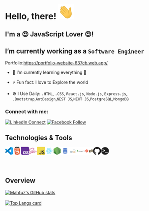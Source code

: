 # Hello, there! <img src="https://raw.githubusercontent.com/Mahfuz60/Mahfuz60/main/wave.gif" width="50px">

## I'm a 😍 JavaScript Lover 😍!
## I’m currently working as a `Software Engineer`
Portfolio:https://portfolio-website-637cb.web.app/
- 🌱 I’m currently learning everything 🤣
<!-- - 🥅 2021 Goals: TypeScript, Next.js, Vue,Redux,React Native -->
- ⚡ Fun fact: I love to Explore the world 


- ⚙️ I Use Daily: `.HTML`, `.CSS`, `React.js`, `Node.js`, `Express.js`, `.Bootstrap`,`AntDesign`,`NEST JS`,`NEXT JS`,`PostgreSQL`,`MongoDB`

### Connect with me:
[![LinkedIn Connect](https://img.shields.io/badge/%20-Follow-black?color=14171A&labelColor=1976d2&logo=linkedin&logoColor=ffffff)](https://www.linkedin.com/in/mahfuzalam60/) 
[![Facebook Follow](https://img.shields.io/badge/%20-Follow-black?color=14171A&labelColor=1976d2&logo=facebook&logoColor=ffffff)](https://www.facebook.com/MAHFUZ.71.BD) 



<!-- - ⚡️ Fun fact: I'm a huge fan of **Anime** -->

## Technologies & Tools

<img Align="left" alt="Visual Studio Code" width="26px" src="https://raw.githubusercontent.com/github/explore/80688e429a7d4ef2fca1e82350fe8e3517d3494d/topics/visual-studio-code/visual-studio-code.png" />
<img Align="left" alt="HTML5" width="26px" src="https://raw.githubusercontent.com/github/explore/80688e429a7d4ef2fca1e82350fe8e3517d3494d/topics/html/html.png" />
<img Align="left" alt="CSS3" width="26px" src="https://raw.githubusercontent.com/github/explore/80688e429a7d4ef2fca1e82350fe8e3517d3494d/topics/css/css.png" />
<img Align="left" alt="Sass" width="26px" src="https://raw.githubusercontent.com/github/explore/80688e429a7d4ef2fca1e82350fe8e3517d3494d/topics/sass/sass.png" />
<img Align="left" alt="JavaScript" width="26px" src="https://raw.githubusercontent.com/github/explore/80688e429a7d4ef2fca1e82350fe8e3517d3494d/topics/javascript/javascript.png" />
<img Align="left" alt="React" width="26px" src="https://raw.githubusercontent.com/github/explore/80688e429a7d4ef2fca1e82350fe8e3517d3494d/topics/react/react.png" />
<img Align="left" alt="Node.js" width="26px" src="https://raw.githubusercontent.com/github/explore/80688e429a7d4ef2fca1e82350fe8e3517d3494d/topics/nodejs/nodejs.png" />
<!-- <img Align="left" alt="Deno" width="26px" src="https://raw.githubusercontent.com/github/explore/361e2821e2dea67711cde99c9c40ed357061cf27/topics/deno/deno.png" /> -->
<img Align="left" alt="SQL" width="26px" src="https://raw.githubusercontent.com/github/explore/80688e429a7d4ef2fca1e82350fe8e3517d3494d/topics/sql/sql.png" />
<img Align="left" alt="MySQL" width="26px" src="https://raw.githubusercontent.com/github/explore/80688e429a7d4ef2fca1e82350fe8e3517d3494d/topics/mysql/mysql.png" />
<img Align="left" alt="MongoDB" width="26px" src="https://raw.githubusercontent.com/github/explore/80688e429a7d4ef2fca1e82350fe8e3517d3494d/topics/mongodb/mongodb.png" />
<img Align="left" alt="Git" width="26px" src="https://raw.githubusercontent.com/github/explore/80688e429a7d4ef2fca1e82350fe8e3517d3494d/topics/git/git.png" />
<img Align="left" alt="GitHub" width="26px" src="https://raw.githubusercontent.com/github/explore/78df643247d429f6cc873026c0622819ad797942/topics/github/github.png" />
<img Align="left" alt="HTML5" width="26px" src="https://raw.githubusercontent.com/github/explore/80688e429a7d4ef2fca1e82350fe8e3517d3494d/topics/terminal/terminal.png" />

</br>
</br>
</br>
</br>

<!-- ![](https://img.shields.io/badge/Editor-VS Code-informational?style=flat =visual%20studio =white =628FDB)
![](https://img.shields.io/badge/Browser-Brave-informational?style=flat&logo=brave&logoColor=white&color=628FDB)
![](https://img.shields.io/badge/Code-HTML-informational?style=flat&logo=html5&logoColor=white&color=628FDB)
![](https://img.shields.io/badge/Code-CSS-informational?style=flat&logo=css3&logoColor=white&color=628FDB)
![](https://img.shields.io/badge/Code-Javascript-informational?style=flat&logo=javascript&logoColor=white&color=628FDB)
![](https://img.shields.io/badge/Code-React-informational?style=flat&logo=react&logoColor=white&color=628FDB)
![](https://img.shields.io/badge/Shell-Git Bash-informational?style=flat =git =white =628FDB) -->




## Overview

[![Mahfuz's GitHub stats](https://github-readme-stats.vercel.app/api?username=Mahfuz60&count_private=true&show_icons=true&theme=radical)](https://github.com/Mahfuz60/github-readme-stats)
</br>
</br>
[![Top Langs card](https://github-readme-stats.vercel.app/api/top-langs/?username=Mahfuz60&card_width=550&show_icons=true&theme=radical)](https://github.com/Mahfuz60)
